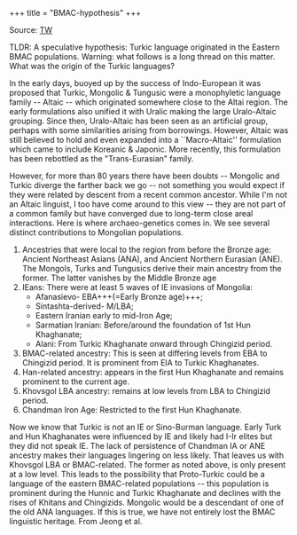 +++
title = "BMAC-hypothesis"
+++

Source: [TW](https://threadreaderapp.com/thread/1608679161253736449.html)


TLDR: A speculative hypothesis: Turkic language originated in the Eastern BMAC populations. Warning: what follows is a long thread on this matter. What was the origin of the Turkic languages? 

In the early days, buoyed up by the success of Indo-European it was proposed that Turkic, Mongolic & Tungusic were a monophyletic language family -- Altaic -- which originated somewhere close to the Altai region. The early formulations also unified it with Uralic making the large Uralo-Altaic grouping. Since then, Uralo-Altaic has been seen as an artificial group, perhaps with some similarities arising from borrowings. However, Altaic was still believed to hold and even expanded into a ``Macro-Altaic'' formulation which came to include Koreanic & Japonic. More recently, this formulation has been rebottled as the "Trans-Eurasian" family. 

However, for more than 80 years there have been doubts -- Mongolic and Turkic diverge the farther back we go -- not something you would expect if they were related by descent from a recent common ancestor. While I'm not an Altaic linguist, I too have come around to this view -- they are not part of a common family but have converged due to long-term close areal interactions. Here is where archaeo-genetics comes in. We see several distinct contributions to Mongolian populations. 

1. Ancestries that were local to the region from before the Bronze age: Ancient Northeast Asians (ANA), and Ancient Northern Eurasian (ANE). The Mongols, Turks and Tungusics derive their main ancestry from the former. The latter vanishes by the Middle Bronze age 
2. IEans: There were at least 5 waves of IE invasions of Mongolia: 
   - Afanasievo- EBA+++(=Early Bronze age)+++; 
   - Sintashta-derived- M/LBA; 
   - Eastern Iranian early to mid-Iron Age; 
   - Sarmatian Iranian: Before/around the foundation of 1st Hun Khaghanate; 
   - Alani: From Turkic Khaghanate onward through Chingizid period. 
3. BMAC-related ancestry: This is seen at differing levels from EBA to Chingizid period. It is prominent from EIA to Turkic Khaghanates. 
4. Han-related ancestry: appears in the first Hun Khaghanate and remains prominent to the current age. 
5. Khovsgol LBA ancestry: remains at low levels from LBA to Chingizid period. 
6. Chandman Iron Age: Restricted to the first Hun Khaghanate. 
   

Now we know that Turkic is not an IE or Sino-Burman language. Early Turk and Hun Khaghanates were influenced by IE and likely had I-Ir elites but they did not speak IE. The lack of persistence of Chandman IA or ANE ancestry makes their languages lingering on less likely. That leaves us with Khovsgol LBA or BMAC-related. The former as noted above, is only present at a low level. This leads to the possibility that Proto-Turkic could be a language of the eastern BMAC-related populations -- this population is prominent during the Hunnic and Turkic Khaghanate and declines with the rises of Khitans and Chingizids. Mongolic would be a descendant of one of the old ANA languages. If this is true, we have not entirely lost the BMAC linguistic heritage. From Jeong et al.

